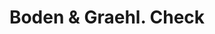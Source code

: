 ---
doi: 10.7916/D81C3811
date_other: '1900'
date_other_textual: 1900-1910
form: printed ephemera
genre:
- Checks (bank checks)
name:
- Boden & Graehl
object_in_context_url: https://biggert.cul.columbia.edu/items/view/ave_biggert_01716
subject_hierarchical_geographic:
- Brigham, Utah, United States
subject_name:
- Boden & Graehl
title: Boden & Graehl. Check
sort_title: Boden & Graehl. Check
call_number: ave_biggert_01716
coordinates:
- 41.51027777777778,-112.015
pid: ave_biggert_01716
identifiers: ave_biggert_01716
permalink: /biggert/ave_biggert_01716/
layout: iiif-image-page
---